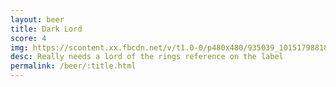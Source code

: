 ```yaml
---
layout: beer
title: Dark Lord
score: 4
img: https://scontent.xx.fbcdn.net/v/t1.0-0/p480x480/935039_10151798818428745_2074781709_n.jpg?oh=940507328af34d200cd5f662d21e56ac&oe=588BE394
desc: Really needs a lord of the rings reference on the label
permalink: /beer/:title.html
---
```

